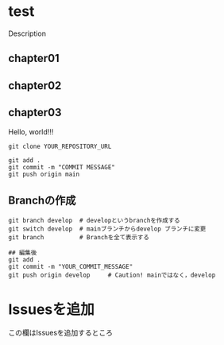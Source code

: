 # test
Description

## chapter01
## chapter02
## chapter03
Hello, world!!!


```.git
git clone YOUR_REPOSITORY_URL

git add .
git commit -m "COMMIT MESSAGE"
git push origin main
```

## Branchの作成
```.git
git branch develop  # developというbranchを作成する
git switch develop  # mainブランチからdevelop ブランチに変更
git branch          # Branchを全て表示する

## 編集後
git add .
git commit -m "YOUR_COMMIT_MESSAGE"
git push origin develop     # Caution! mainではなく，develop
```


# Issuesを追加
この欄はIssuesを追加するところ
